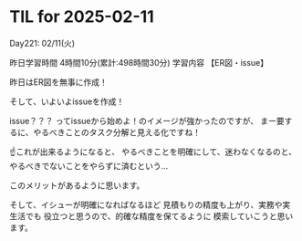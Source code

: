# TIL for 2025-02-11

Day221: 02/11(火)

昨日学習時間 4時間10分(累計:498時間30分)
学習内容 【ER図・issue】

昨日はER図を無事に作成！

そして、いよいよissueを作成！

issue？？？
ってissueから始めよ！のイメージが強かったのですが、
まー要するに、やるべきことのタスク分解と見える化ですね！

☝️これが出来るようになると、
やるべきことを明確にして、迷わなくなるのと、
やるべきでないことをやらずに済むという…

このメリットがあるように思います。

そして、イシューが明確になればなるほど
見積もりの精度も上がり、実務や実生活でも
役立つと思うので、的確な精度を保てるように
模索していこうと思います。